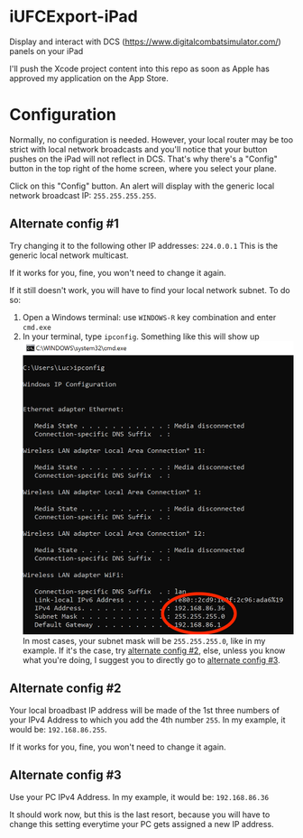 # iUFCExport-iPad
Display and interact with DCS (https://www.digitalcombatsimulator.com/) panels on your iPad

I'll push the Xcode project content into this repo as soon as Apple has approved my application on the App Store.

# Configuration
Normally, no configuration is needed. However, your local router may be too strict with local network broadcasts and you'll notice that your button pushes on the iPad will not reflect in DCS.
That's why there's a "Config" button in the top right of the home screen, where you select your plane.

Click on this "Config" button.
An alert will display with the  generic local network broadcast IP: `255.255.255.255`.

## Alternate config #1
Try changing it to the following other IP addresses: `224.0.0.1` This is the generic local network multicast.

If it works for you, fine, you won't need to change it again.

If it still doesn't work, you will have to find your local network subnet. To do so:
1) Open a Windows terminal: use `WINDOWS-R` key combination and enter `cmd.exe`
2) In your terminal, type `ipconfig`. Something like this will show up
![TERMINAL](./doc-resources/ipaddress.png)
In most cases, your subnet mask will be `255.255.255.0`, like in my example. If it's the case, try [alternate config #2](#alternate-config-2), else, unless you know what you're doing, I suggest you to directly go to [alternate config #3](#alternate-config-3).

## Alternate config #2
Your local broadbast IP address will be made of the 1st three numbers of your IPv4 Address to which you add the 4th number `255`. In my example, it would be: `192.168.86.255`.

If it works for you, fine, you won't need to change it again.

## Alternate config #3
Use your PC IPv4 Address. In my example, it would be: `192.168.86.36`

It should work now, but this is the last resort, because you will have to change this setting everytime your PC gets assigned a new IP address.



